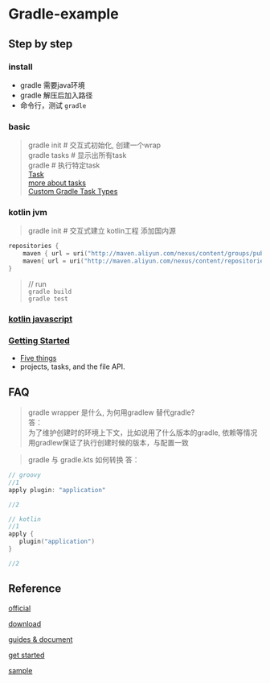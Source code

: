 # Gradle-example


## Step by step
### install
- gradle 需要java环境
- gradle 解压后加入路径
- 命令行，测试 ```gradle```

### basic
> gradle init # 交互式初始化, 创建一个wrap\
> gradle tasks # 显示出所有task\
> gradle <task> # 执行特定task\
> [Task](https://guides.gradle.org/writing-gradle-tasks/)\
> [more about tasks](https://docs.gradle.org/6.0/userguide/tutorial_using_tasks.html)\
> [Custom Gradle Task Types](https://docs.gradle.org/6.0/userguide/custom_tasks.html#custom_tasks)


### kotlin jvm
> gradle init # 交互式建立 kotlin工程
> 添加国内源
```kotlin
repositories {
    maven { url = uri("http://maven.aliyun.com/nexus/content/groups/public/") }
    maven{ url = uri("http://maven.aliyun.com/nexus/content/repositories/jcenter") }
}
```
> // run\
> ```gradle build```\
> ```gradle test```


### [kotlin javascript](https://kotlinlang.org/docs/tutorials/javascript/getting-started-gradle/getting-started-with-gradle.html)


### [Getting Started](https://docs.gradle.org/current/userguide/getting_started.html) 
- [Five things](https://docs.gradle.org/current/userguide/what_is_gradle.html#five_things)
- projects, tasks, and the file API.

## FAQ
> gradle wrapper 是什么, 为何用gradlew 替代gradle?\
> 答： \
> 为了维护创建时的环境上下文，比如说用了什么版本的gradle, 依赖等情况\
> 用gradlew保证了执行创建时候的版本，与配置一致

> gradle 与 gradle.kts 如何转换
> 答：
```groovy
// groovy
//1 
apply plugin: "application"

//2 

```
```kotlin
// kotlin
//1 
apply {
   plugin("application")
}

//2 

```


## Reference

[official](https://gradle.org/)

[download](https://gradle.org/releases/)

[guides & document](https://gradle.org/guides/)

[get started](https://docs.gradle.org/current/userguide/getting_started.html)

[sample](https://github.com/gradle/kotlin-dsl-samples/tree/master/samples)